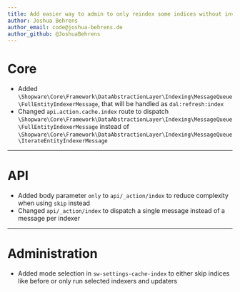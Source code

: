 ```yaml
---
title: Add easier way to admin to only reindex some indices without inversion of selection
author: Joshua Behrens
author_email: code@joshua-behrens.de
author_github: @JoshuaBehrens
---
```

# Core
* Added `\Shopware\Core\Framework\DataAbstractionLayer\Indexing\MessageQueue\FullEntityIndexerMessage`, that will be handled as `dal:refresh:index`
* Changed `api.action.cache.index` route to dispatch `\Shopware\Core\Framework\DataAbstractionLayer\Indexing\MessageQueue\FullEntityIndexerMessage` instead of `\Shopware\Core\Framework\DataAbstractionLayer\Indexing\MessageQueue\IterateEntityIndexerMessage`
___
# API
* Added body parameter `only` to `api/_action/index` to reduce complexity when using `skip` instead
* Changed `api/_action/index` to dispatch a single message instead of a message per indexer
___
# Administration
* Added mode selection in `sw-settings-cache-index` to either skip indices like before or only run selected indexers and updaters
